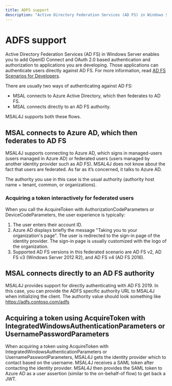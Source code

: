 ```yaml
---
title: ADFS support
description: "Active Directory Federation Services (AD FS) in Windows Server enables you to add OpenID Connect and OAuth 2.0 based authentication and authorization to applications you are developing."
---
```


# ADFS support

Active Directory Federation Services (AD FS) in Windows Server enables you to add OpenID Connect and OAuth 2.0 based authentication and authorization to applications you are developing. Those applications can authenticate users directly against AD FS. For more information, read [AD FS Scenarios for Developers](/windows-server/identity/ad-fs/overview/ad-fs-scenarios-for-developers).

There are usually two ways of authenticating against AD FS:

- MSAL connects to Azure Active Directory, which then federates to AD FS.
- MSAL connects directly to an AD FS authority.

MSAL4J supports both these flows.

## MSAL connects to Azure AD, which then federates to AD FS

MSAL4J supports connecting to Azure AD, which signs in managed-users (users managed in Azure AD) or federated users (users managed by another identity provider such as AD FS). MSAL4J does not know about the fact that users are federated. As far as it’s concerned, it talks to Azure AD.

The authority you use in this case is the usual authority (authority host name + tenant, common, or organizations).

### Acquiring a token interactively for federated users

When you call the AcquireToken with AuthorizationCodeParameters or DeviceCodeParameters, the user experience is typically:

1. The user enters their account ID.
2. Azure AD displays briefly the message "Taking you to your organization's page".
The user is redirected to the sign-in page of the identity provider. The sign-in page is usually customized with the logo of the organization.
3. Supported AD FS versions in this federated scenario are AD FS v2, AD FS v3 (Windows Server 2012 R2), and AD FS v4 (AD FS 2016).

## MSAL connects directly to an AD FS authority

MSAL4J provides support for directly authenticating with AD FS 2019. In this case, you can provide the ADFS specific authority URL to MSAL4J when initializing the client. The authority value should look something like https://adfs.contoso.com/adfs

## Acquiring a token using AcquireToken with IntegratedWindowsAuthenticationParameters or UsernamePasswordParameters

When acquiring a token using AcquireToken with IntegratedWindowsAuthenticationParameters or UsernamePasswordParameters, MSAL4J gets the identity provider which to contact based on the username. MSAL4J receives a SAML token after contacting the identity provider. MSAL4J then provides the SAML token to Azure AD as a user assertion (similar to the on-behalf-of flow) to get back a JWT.
